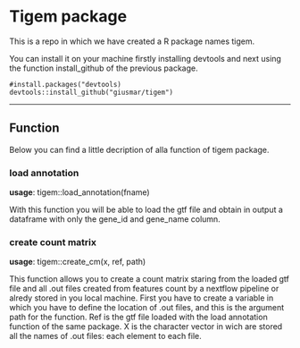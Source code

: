 # Tigem package

This is a repo in which we have created a R package names tigem.

You can install it on your machine firstly installing devtools and next using the function install_github of the previous package.

```
#install.packages("devtools)
devtools::install_github("giusmar/tigem")
```
---
## Function

Below you can find a little decription of alla function of tigem package.

### load annotation

__usage__: tigem::load_annotation(fname)

With this function you will be able to load the gtf file and obtain in output a dataframe with only the gene_id and gene_name column.

### create count matrix

__usage__: tigem::create_cm(x, ref, path)

This function allows you to create a count matrix staring from the loaded gtf file and all .out files created from features count by a nextflow pipeline or alredy stored in you local machine. First you have to create a variable in which you have to define the location of .out files, and this is the argument path for the function. Ref is the gtf file loaded with the load annotation function of the same package. X is the character vector in wich are stored all the names of .out files: each element to each file.
